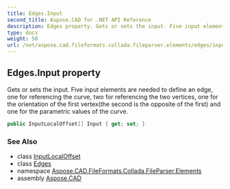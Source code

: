 ```yaml
---
title: Edges.Input
second_title: Aspose.CAD for .NET API Reference
description: Edges property. Gets or sets the input. Five input elements are needed to define an edge one for referencing the curve two for referencing the two vertices one for the orientation of the first vertexthe second is the opposite of the first and one for the parametric values of the curve
type: docs
weight: 50
url: /net/aspose.cad.fileformats.collada.fileparser.elements/edges/input/
---
```

## Edges.Input property

Gets or sets the input. Five input elements are needed to define an edge, one for referencing the curve, two for referencing the two vertices, one for the orientation of the first vertex(the second is the opposite of the first) and one for the parametric values of the curve.

```csharp
public InputLocalOffset[] Input { get; set; }
```

### See Also

* class [InputLocalOffset](../../inputlocaloffset/)
* class [Edges](../)
* namespace [Aspose.CAD.FileFormats.Collada.FileParser.Elements](../../../aspose.cad.fileformats.collada.fileparser.elements/)
* assembly [Aspose.CAD](../../../)


